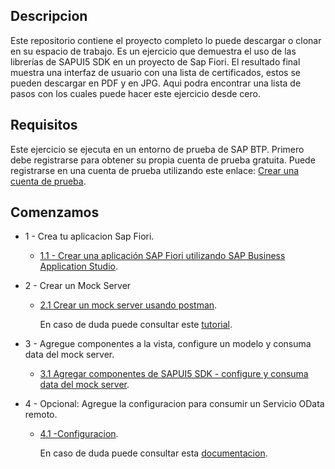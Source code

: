 ## Descripcion  
Este repositorio contiene el proyecto completo lo puede descargar o clonar en su espacio de trabajo. Es un ejercicio que demuestra el uso de las librerías de SAPUI5 SDK en un proyecto de Sap Fiori. El resultado final muestra una interfaz de usuario con una lista de certificados, estos se pueden descargar en PDF y en JPG. Aqui podra encontrar una lista de pasos con los cuales puede hacer este ejercicio desde cero.

## Requisitos
Este ejercicio se ejecuta en un entorno de prueba de SAP BTP. Primero debe registrarse para obtener su propia cuenta de prueba gratuita. Puede registrarse en una cuenta de prueba utilizando este enlace: [Crear una cuenta de prueba](https://developers.sap.com/tutorials/hcp-create-trial-account.html).

## Comenzamos
* 1 - Crea tu aplicacion Sap Fiori.
  
   * [1.1 - Crear una aplicación SAP Fiori utilizando SAP Business Application Studio](https://github.com/carellanos/ejercicioFiori/blob/main/Ejercicio/ej1/README.md).
 
* 2 - Crear un Mock Server
  
   * [2.1 Crear un mock server usando postman](https://github.com/carellanos/ejercicioFiori/blob/main/Ejercicio/ej3/README.md).
     
     En caso de duda puede consultar este  [tutorial](https://www.youtube.com/watch?v=ogGpYtChY8w).
 
* 3 - Agregue componentes a la vista, configure un modelo y consuma data del mock server.
  
   * [3.1 Agregar componentes de SAPUI5 SDK - configure y consuma data del mock server](https://github.com/carellanos/ejercicioFiori/blob/main/Ejercicio/ej4/README.md).

* 4 - Opcional: Agregue la configuracion para consumir un Servicio OData remoto.

   * [4.1 -Configuracion](https://github.com/carellanos/ejercicioFiori/blob/main/Ejercicio/ej2/README.md).

     En caso de duda puede consultar esta [documentacion](https://sapui5.hana.ondemand.com/#/topic/44062441f3bd4c67a4f665ae362d1109).
